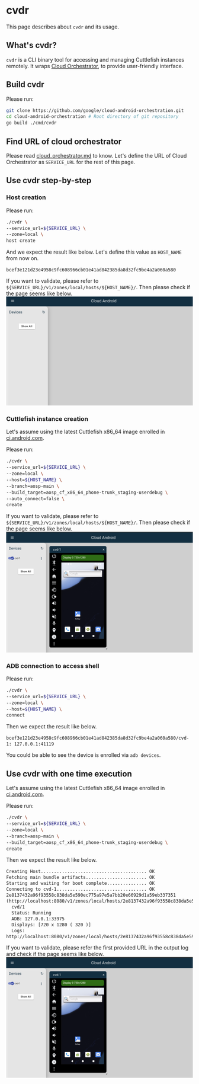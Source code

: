 # cvdr

This page describes about `cvdr` and its usage.

## What's cvdr?

`cvdr` is a CLI binary tool for accessing and managing Cuttlefish instances
remotely.
It wraps [Cloud Orchestrator](cloud_orchestrator.md), to provide user-friendly
interface.

## Build cvdr

Please run:
```bash
git clone https://github.com/google/cloud-android-orchestration.git
cd cloud-android-orchestration # Root directory of git repository
go build ./cmd/cvdr
```

## Find URL of cloud orchestrator

Please read [cloud_orchestrator.md](cloud_orchestrator.md) to know.
Let's define the URL of Cloud Orchestrator as `SERVICE_URL` for the rest of this
page.

## Use cvdr step-by-step

### Host creation

Please run:
```bash
./cvdr \
--service_url=${SERVICE_URL} \
--zone=local \
host create
```

And we expect the result like below. Let's define this value as `HOST_NAME` from
now on.
```
bcef3e121d23e4958c9fc608966cb01e41ad842385da8d32fc9be4a2a060a580
```

If you want to validate, please refer to
`${SERVICE_URL}/v1/zones/local/hosts/${HOST_NAME}/`.
Then please check if the page seems like below.
![cvdr_host_creation](resources/cvdr_host_creation_example.png)

### Cuttlefish instance creation

Let's assume using the latest Cuttlefish x86_64 image enrolled in
[ci.android.com](https://ci.android.com/).

Please run:
```bash
./cvdr \
--service_url=${SERVICE_URL} \
--zone=local \
--host=${HOST_NAME} \
--branch=aosp-main \
--build_target=aosp_cf_x86_64_phone-trunk_staging-userdebug \
--auto_connect=false \
create
```

If you want to validate, please refer to
`${SERVICE_URL}/v1/zones/local/hosts/${HOST_NAME}/`.
Then please check if the page seems like below.
![cvdr_cf_creation](resources/cvdr_cf_creation_example.png)

### ADB connection to access shell

Please run:
```bash
./cvdr \
--service_url=${SERVICE_URL} \
--zone=local \
--host=${HOST_NAME} \
connect
```

Then we expect the result like below.
```
bcef3e121d23e4958c9fc608966cb01e41ad842385da8d32fc9be4a2a060a580/cvd-1: 127.0.0.1:41119
```

You could be able to see the device is enrolled via `adb devices`.

## Use cvdr with one time execution

Let's assume using the latest Cuttlefish x86_64 image enrolled in
[ci.android.com](https://ci.android.com/).

Please run:
```bash
./cvdr \
--service_url=${SERVICE_URL} \
--zone=local \
--branch=aosp-main \
--build_target=aosp_cf_x86_64_phone-trunk_staging-userdebug \
create
```

Then we expect the result like below.
```
Creating Host........................................ OK
Fetching main bundle artifacts....................... OK
Starting and waiting for boot complete............... OK
Connecting to cvd-1.................................. OK
2e8137432a96f93558c838da5e590ec775a97e5a7bb20e66929d1a59eb337351 (http://localhost:8080/v1/zones/local/hosts/2e8137432a96f93558c838da5e590ec775a97e5a7bb20e66929d1a59eb337351/)
  cvd/1
  Status: Running
  ADB: 127.0.0.1:33975
  Displays: [720 x 1280 ( 320 )]
  Logs: http://localhost:8080/v1/zones/local/hosts/2e8137432a96f93558c838da5e590ec775a97e5a7bb20e66929d1a59eb337351/cvds/1/logs/
```
If you want to validate, please refer the first provided URL in the output log
and check if the page seems like below.
![cvdr_cf_creation](resources/cvdr_cf_creation_example.png)
